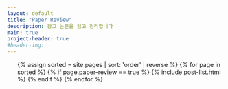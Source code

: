 ```yaml
---
layout: default
title: "Paper Review"
description: 광고 논문을 읽고 정리합니다
main: true
project-header: true
#header-img: 
---
```


<ul class="catalogue">
{% assign sorted = site.pages | sort: 'order' | reverse %}
{% for page in sorted %}
{% if page.paper-review == true %}
{% include post-list.html %}
{% endif %}
{% endfor %}
</ul>
